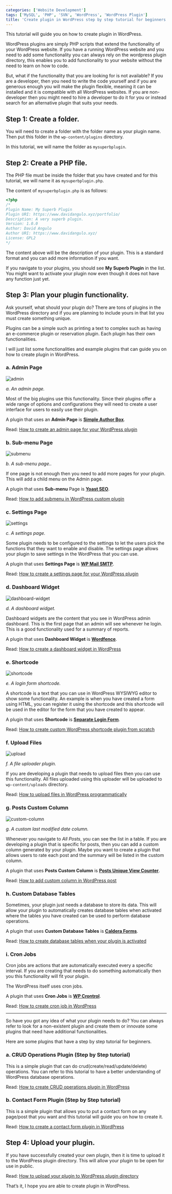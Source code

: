 ```yaml
---
categories: ['Website Development']
tags: ['MySQL', 'PHP', 'SVN', 'WordPress', 'WordPress Plugin']
title: 'Create plugin in WordPress step by step tutorial for beginners'
---
```

This tutorial will guide you on how to create plugin in WordPress.

WordPress plugins are simply PHP scripts that extend the functionality of your WordPress website. If you have a running WordPress website and you need to add some functionality you can always rely on the wordpress plugin directory, this enables you to add functionality to your website without the need to learn on how to code.

But, what if the functionality that you are looking for is not available? If you are a developer, then you need to write the code yourself and if you are generous enough you will make the plugin flexible, meaning it can be installed and it is compatible with all WordPress websites. If you are non-developer then you might need to hire a developer to do it for you or instead search for an alternative plugin that suits your needs.

## Step 1: Create a folder.
You will need to create a folder with the folder name as your plugin name. Then put this folder in the `wp-content/plugins` directory.

In this tutorial, we will name the folder as `mysuperbplugin`.

## Step 2: Create a PHP file.
The PHP file must be inside the folder that you have created and for this tutorial, we will name it as `mysuperbplugin.php`.

The content of `mysuperbplugin.php` is as follows:

```php
<?php
/*
Plugin Name: My Superb Plugin
Plugin URI: https://www.davidangulo.xyz/portfolio/
Description: A very superb plugin.
Version: 1.0.0
Author: David Angulo
Author URI: https://www.davidangulo.xyz/
License: GPL2
*/
```

The content above will be the description of your plugin. This is a standard format and you can add more information if you want.

If you navigate to your plugins, you should see **My Superb Plugin** in the list. You might want to activate your plugin now even though it does not have any function just yet.

## Step 3: Plan your plugin functionality.
Ask yourself, what should your plugin do? There are tons of plugins in the WordPress directory and if you are planning to include yours in that list you must create something unique.

Plugins can be a simple such as printing a text to complex such as having an e-commerce plugin or reservation plugin. Each plugin has their own functionalities.

I will just list some functionalities and example plugins that can guide you on how to create plugin in WordPress.

### a. Admin Page

![admin](/assets/images/posts/create-plugin-in-wordpress-step-by-step-tutorial-for-beginners/admin.jpg)

*a. An admin page.*

Most of the big plugins use this functionality. Since their plugins offer a wide range of options and configurations they will need to create a user interface for users to easily use their plugin.

A plugin that uses an **Admin Page** is [**Simple Author Box**](https://wordpress.org/plugins/simple-author-box/).

Read: [How to create an admin page for your WordPress plugin](/posts/how-to-create-an-admin-page-for-your-wordpress-plugin/)

### b. Sub-menu Page

![submenu](/assets/images/posts/create-plugin-in-wordpress-step-by-step-tutorial-for-beginners/submenu.jpg)

*b. A sub-menu page..*

If one page is not enough then you need to add more pages for your plugin. This will add a child menu on the Admin page.

A plugin that uses **Sub-menu** Page is [**Yoast SEO**](https://wordpress.org/plugins/wordpress-seo/).

Read: [How to add submenu in WordPress custom plugin](/posts/how-to-add-submenu-in-wordpress-custom-plugin/)

### c. Settings Page

![settings](/assets/images/posts/create-plugin-in-wordpress-step-by-step-tutorial-for-beginners/settings.jpg)

*c. A settings page.*

Some plugin needs to be configured to the settings to let the users pick the functions that they want to enable and disable. The settings page allows your plugin to save settings in the WordPress that you can use.

A plugin that uses **Settings Page** is [**WP Mail SMTP**](https://wordpress.org/plugins/wp-mail-smtp/).

Read: [How to create a settings page for your WordPress plugin](/posts/how-to-create-a-settings-page-for-your-wordpress-plugin/)

### d. Dashboard Widget

![dashboard-widget](/assets/images/posts/create-plugin-in-wordpress-step-by-step-tutorial-for-beginners/dashboard-widget.jpg)

*d. A dashboard widget.*

Dashboard widgets are the content that you see in WordPress admin dashboard. This is the first page that an admin will see whenever he login. This is a good functionality used for a summary of reports.

A plugin that uses **Dashboard Widget** is [**Wordfence**](https://wordpress.org/plugins/wordfence/).

Read: [How to create a dashboard widget in WordPress](/posts/how-to-create-a-dashboard-widget-in-wordpress/)

### e. Shortcode

![shortcode](/assets/images/posts/create-plugin-in-wordpress-step-by-step-tutorial-for-beginners/shortcode.jpg)

*e. A login form shortcode.*

A shortcode is a text that you can use in WordPress WYSIWYG editor to show some functionality. An example is when you have created a form using HTML, you can register it using the shortcode and this shortcode will be used in the editor for the form that you have created to appear.

A plugin that uses **Shortcode** is [**Separate Login Form**](https://wordpress.org/plugins/separate-login-form/).

Read: [How to create custom WordPress shortcode plugin from scratch](/posts/how-to-create-custom-wordpress-shortcode-plugin-from-scratch/)

### f. Upload Files

![upload](/assets/images/posts/create-plugin-in-wordpress-step-by-step-tutorial-for-beginners/upload.jpg)

*f. A file uploader plugin.*

If you are developing a plugin that needs to upload files then you can use this functionality. All files uploaded using this uploader will be uploaded to `wp-content/uploads` directory.

Read: [How to upload files in WordPress programmatically](/posts/how-to-upload-files-in-wordpress-programmatically/)

### g. Posts Custom Column

![custom-column](/assets/images/posts/create-plugin-in-wordpress-step-by-step-tutorial-for-beginners/custom-column.jpg)

*g. A custom last modified date column.*

Whenever you navigate to *All Posts*, you can see the list in a table. If you are developing a plugin that is specific for posts, then you can add a custom column generated by your plugin. Maybe you want to create a plugin that allows users to rate each post and the summary will be listed in the custom column.

A plugin that uses **Posts Custom Column** is [**Posts Unique View Counter**](https://wordpress.org/plugins/posts-unique-view-counter/).

Read: [How to add custom column in WordPress post](/posts/how-to-add-custom-column-in-wordpress-post/)

### h. Custom Database Tables
Sometimes, your plugin just needs a database to store its data. This will allow your plugin to automatically creates database tables when activated where the tables you have created can be used to perform database operations.

A plugin that uses **Custom Database Tables** is [**Caldera Forms**](https://wordpress.org/plugins/caldera-forms/).

Read: [How to create database tables when your plugin is activated](/posts/how-to-create-database-tables-when-your-plugin-is-activated/)

### i. Cron Jobs
Cron jobs are actions that are automatically executed every a specific interval. If you are creating that needs to do something automatically then you this functionality will fit your plugin.

The WordPress itself uses cron jobs.

A plugin that uses **Cron Jobs** is [**WP Crontrol**](https://wordpress.org/plugins/wp-crontrol/).

Read: [How to create  cron job in WordPress](/posts/how-to-create-cron-job-in-wordpress/)

---

So have you got any idea of what your plugin needs to do? You can always refer to look for a non-existent plugin and create them or innovate some plugins that need have additional functionalities.

Here are some plugins that have a step by step tutorial for beginners.

### a. CRUD Operations Plugin (Step by Step tutorial)
This is a simple plugin that can do crud(create/read/update/delete) operations. You can refer to this tutorial to have a better understanding of WordPress database operations.

Read: [How to create CRUD operations plugin in WordPress](/posts/how-to-create-crud-operations-plugin-in-wordpress/)

### b. Contact Form Plugin (Step by Step tutorial)
This is a simple plugin that allows you to put a contact form on any page/post that you want and this tutorial will guide you on how to create it.

Read: [How to create a contact form plugin in WordPress](/posts/how-to-create-a-contact-form-plugin-in-wordpress/)

## Step 4: Upload your plugin.
If you have successfully created your own plugin, then it is time to upload it to the WordPress plugin directory. This will allow your plugin to be open for use in public.

Read: [How to upload your plugin to WordPress plugin directory](/posts/how-to-upload-your-plugin-to-wordpress-plugin-directory/)

That’s it, I hope you are able to create plugin in WordPress.
